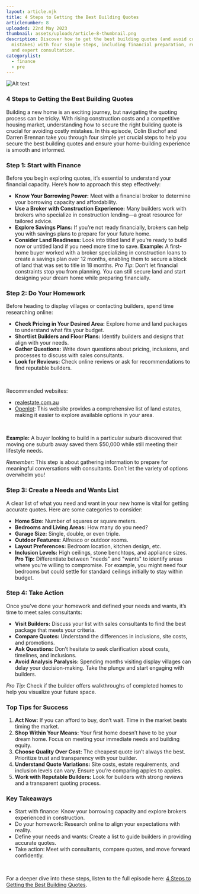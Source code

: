 ```yaml
---
layout: article.njk
title: 4 Steps to Getting the Best Building Quotes
articlenumber: 8
uploaded: 22nd May 2023
thumbnail: assets/uploads/article-8-thumbnail.png
description: Discover how to get the best building quotes (and avoid costly
  mistakes) with four simple steps, including financial preparation, research,
  and expert consultation.
categorylist:
  - finance
  - pre
---
```

![Alt text](/assets/uploads/article-8-thumbnail.png "title")

### 4 Steps to Getting the Best Building Quotes

Building a new home is an exciting journey, but navigating the quoting process can be tricky. With rising construction costs and a competitive housing market, understanding how to secure the right building quote is crucial for avoiding costly mistakes. In this episode, Colin Bischof and Darren Brennan take you through four simple yet crucial steps to help you secure the best building quotes and ensure your home-building experience is smooth and informed.

### Step 1: Start with Finance

Before you begin exploring quotes, it’s essential to understand your financial capacity. Here’s how to approach this step effectively:

* **Know Your Borrowing Power:** Meet with a financial broker to determine your borrowing capacity and affordability.
* **Use a Broker with Construction Experience:** Many builders work with brokers who specialize in construction lending—a great resource for tailored advice.
* **Explore Savings Plans:** If you’re not ready financially, brokers can help you with savings plans to prepare for your future home.
* **Consider Land Readiness:** Look into titled land if you’re ready to build now or untitled land if you need more time to save.
  **Example:** A first-home buyer worked with a broker specializing in construction loans to create a savings plan over 12 months, enabling them to secure a block of land that was set to title in 18 months.
  *Pro Tip*: Don’t let financial constraints stop you from planning. You can still secure land and start designing your dream home while preparing financially.

### Step 2: Do Your Homework

Before heading to display villages or contacting builders, spend time researching online:

* **Check Pricing in Your Desired Area:** Explore home and land packages to understand what fits your budget.
* **Shortlist Builders and Floor Plans:** Identify builders and designs that align with your needs.
* **Gather Questions:** Write down questions about pricing, inclusions, and processes to discuss with sales consultants.
* **Look for Reviews:** Check online reviews or ask for recommendations to find reputable builders.

<br>

Recommended websites:

* <a href="https://realestate.com.au" id="intext-link" target="_blank">realestate.com.au</a>
* <a href="https://openlot.com.au" id="intext-link" target="_blank">Openlot</a>: This website provides a comprehensive list of land estates, making it easier to explore available options in your area.

<br>

**Example:** A buyer looking to build in a particular suburb discovered that moving one suburb away saved them $50,000 while still meeting their lifestyle needs.

*Remember:* This step is about gathering information to prepare for meaningful conversations with consultants. Don’t let the variety of options overwhelm you!

### Step 3: Create a Needs and Wants List

A clear list of what you need and want in your new home is vital for getting accurate quotes. Here are some categories to consider:

* **Home Size:** Number of squares or square meters.
* **Bedrooms and Living Areas:** How many do you need?
* **Garage Size:** Single, double, or even triple.
* **Outdoor Features:** Alfresco or outdoor rooms.
* **Layout Preferences:** Bedroom location, kitchen design, etc.
* **Inclusion Levels:** High ceilings, stone benchtops, and appliance sizes.
  **Pro Tip:** Differentiate between "needs" and "wants" to identify areas where you’re willing to compromise. For example, you might need four bedrooms but could settle for standard ceilings initially to stay within budget.

### Step 4: Take Action

Once you’ve done your homework and defined your needs and wants, it’s time to meet sales consultants:

* **Visit Builders:** Discuss your list with sales consultants to find the best package that meets your criteria.
* **Compare Quotes:** Understand the differences in inclusions, site costs, and promotions.
* **Ask Questions:** Don’t hesitate to seek clarification about costs, timelines, and inclusions.
* **Avoid Analysis Paralysis:** Spending months visiting display villages can delay your decision-making. Take the plunge and start engaging with builders.

*Pro Tip:* Check if the builder offers walkthroughs of completed homes to help you visualize your future space.

### Top Tips for Success

1. **Act Now:** If you can afford to buy, don’t wait. Time in the market beats timing the market.
2. **Shop Within Your Means:** Your first home doesn’t have to be your dream home. Focus on meeting your immediate needs and building equity.
3. **Choose Quality Over Cost:** The cheapest quote isn’t always the best. Prioritize trust and transparency with your builder.
4. **Understand Quote Variations:** Site costs, estate requirements, and inclusion levels can vary. Ensure you’re comparing apples to apples.
5. **Work with Reputable Builders:** Look for builders with strong reviews and a transparent quoting process.

### Key Takeaways

* Start with finance: Know your borrowing capacity and explore brokers experienced in construction.
* Do your homework: Research online to align your expectations with reality.
* Define your needs and wants: Create a list to guide builders in providing accurate quotes.
* Take action: Meet with consultants, compare quotes, and move forward confidently.

<br>

For a deeper dive into these steps, listen to the full episode here: <a href="/posts/ep-8" id="intext-link" target="_blank">4 Steps to Getting the Best Building Quotes</a>.